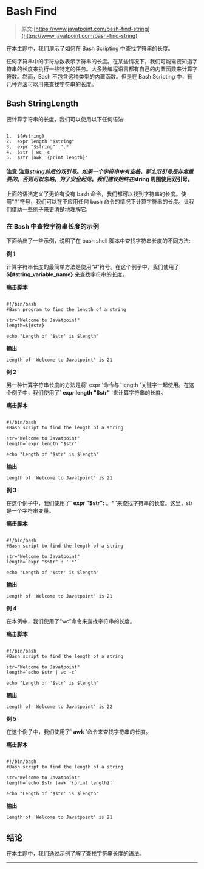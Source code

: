 # Bash Find

> 原文:[https://www.javatpoint.com/bash-find-string](https://www.javatpoint.com/bash-find-string)

在本主题中，我们演示了如何在 Bash Scripting 中查找字符串的长度。

任何字符串中的字符总数表示字符串的长度。在某些情况下，我们可能需要知道字符串的长度来执行一些特定的任务。大多数编程语言都有自己的内置函数来计算字符数。然而，Bash 不包含这种类型的内置函数。但是在 Bash Scripting 中，有几种方法可以用来查找字符串的长度。

## Bash StringLength

要计算字符串的长度，我们可以使用以下任何语法:

```

1.	${#string}
2.	expr length "$string"
3.	expr "$string" :'.*'
4.	$str | wc -c
5.	$str |awk '{print length}'

```

#### 注意:注意$string 前后的双引号。如果一个字符串中有空格，那么双引号是非常重要的。否则可以忽略。为了安全起见，我们建议始终在$string 周围使用双引号。

上面的语法定义了无论有没有 bash 命令，我们都可以找到字符串的长度。使用“#”符号，我们可以在不应用任何 bash 命令的情况下计算字符串的长度。让我们借助一些例子来更清楚地理解它:

### 在 Bash 中查找字符串长度的示例

下面给出了一些示例，说明了在 bash shell 脚本中查找字符串长度的不同方法:

**例 1**

计算字符串长度的最简单方法是使用“#”符号。在这个例子中，我们使用了 **$[#string_variable_name}** 来查找字符串的长度。

**痛击脚本**

```

#!/bin/bash
#Bash program to find the length of a string

str="Welcome to Javatpoint"
length=${#str}

echo "Length of '$str' is $length"

```

**输出**

```
Length of 'Welcome to Javatpoint' is 21

```

**例 2**

另一种计算字符串长度的方法是将' expr '命令与' length '关键字一起使用。在这个例子中，我们使用了` **expr length "$str"** '来计算字符串的长度。

**痛击脚本**

```

#!/bin/bash
#Bash script to find the length of a string

str="Welcome to Javatpoint"
length=`expr length "$str"`

echo "Length of '$str' is $length"

```

**输出**

```
Length of 'Welcome to Javatpoint' is 21

```

**例 3**

在这个例子中，我们使用了` **expr "$str":** 。* '来查找字符串的长度。这里，str 是一个字符串变量。

**痛击脚本**

```

#!/bin/bash
#Bash script to find the length of a string

str="Welcome to Javatpoint"
length=`expr "$str" : '.*'`

echo "Length of '$str' is $length"

```

**输出**

```
Length of 'Welcome to Javatpoint' is 21

```

**例 4**

在本例中，我们使用了“wc”命令来查找字符串的长度。

**痛击脚本**

```

#!/bin/bash
#Bash script to find the length of a string

str="Welcome to Javatpoint"
length=`echo $str | wc -c`

echo "Length of '$str' is $length"

```

**输出**

```
Length of 'Welcome to Javatpoint' is 22

```

**例 5**

在这个例子中，我们使用了` **awk** '命令来查找字符串的长度。

**痛击脚本**

```

#!/bin/bash
#Bash script to find the length of a string

str="Welcome to Javatpoint"
length=`echo $str |awk '{print length}'`

echo "Length of '$str' is $length"

```

**输出**

```
Length of 'Welcome to Javatpoint' is 21

```

## 结论

在本主题中，我们通过示例了解了查找字符串长度的语法。

* * *